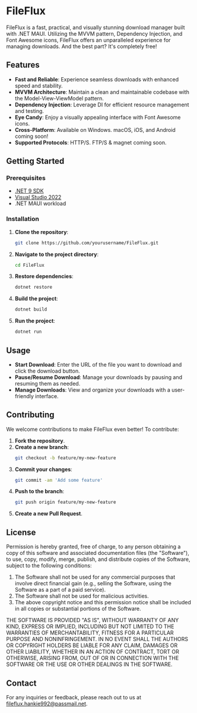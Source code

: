 # FileFlux

FileFlux is a fast, practical, and visually stunning download manager built with .NET MAUI. Utilizing the MVVM pattern, Dependency Injection, and Font Awesome icons, FileFlux offers an unparalleled experience for managing downloads. And the best part? It's completely free!

## Features

- **Fast and Reliable**: Experience seamless downloads with enhanced speed and stability.
- **MVVM Architecture**: Maintain a clean and maintainable codebase with the Model-View-ViewModel pattern.
- **Dependency Injection**: Leverage DI for efficient resource management and testing.
- **Eye Candy**: Enjoy a visually appealing interface with Font Awesome icons.
- **Cross-Platform**: Available on Windows. macOS, iOS, and Android coming soon!
- **Supported Protocols**: HTTP/S. FTP/S & magnet coming soon.

## Getting Started

### Prerequisites

- [.NET 9 SDK](https://dotnet.microsoft.com/en-us/download/dotnet/9.0)
- [Visual Studio 2022](https://visualstudio.microsoft.com/)
- .NET MAUI workload

### Installation

1. **Clone the repository**:
    ```sh
    git clone https://github.com/yourusername/FileFlux.git
    ```

2. **Navigate to the project directory**:
    ```sh
    cd FileFlux
    ```

3. **Restore dependencies**:
    ```sh
    dotnet restore
    ```

4. **Build the project**:
    ```sh
    dotnet build
    ```

5. **Run the project**:
    ```sh
    dotnet run
    ```

## Usage

- **Start Download**: Enter the URL of the file you want to download and click the download button.
- **Pause/Resume Download**: Manage your downloads by pausing and resuming them as needed.
- **Manage Downloads**: View and organize your downloads with a user-friendly interface.

## Contributing

We welcome contributions to make FileFlux even better! To contribute:

1. **Fork the repository**.
2. **Create a new branch**:
    ```sh
    git checkout -b feature/my-new-feature
    ```
3. **Commit your changes**:
    ```sh
    git commit -am 'Add some feature'
    ```
4. **Push to the branch**:
    ```sh
    git push origin feature/my-new-feature
    ```
5. **Create a new Pull Request**.

## License

Permission is hereby granted, free of charge, to any person obtaining a copy of this software and associated documentation files (the "Software"), to use, copy, modify, merge, publish, and distribute copies of the Software, subject to the following conditions:

1. The Software shall not be used for any commercial purposes that involve direct financial gain (e.g., selling the Software, using the Software as a part of a paid service).
2. The Software shall not be used for malicious activities.
3. The above copyright notice and this permission notice shall be included in all copies or substantial portions of the Software.

THE SOFTWARE IS PROVIDED "AS IS", WITHOUT WARRANTY OF ANY KIND, EXPRESS OR IMPLIED, INCLUDING BUT NOT LIMITED TO THE WARRANTIES OF MERCHANTABILITY, FITNESS FOR A PARTICULAR PURPOSE AND NONINFRINGEMENT. IN NO EVENT SHALL THE AUTHORS OR COPYRIGHT HOLDERS BE LIABLE FOR ANY CLAIM, DAMAGES OR OTHER LIABILITY, WHETHER IN AN ACTION OF CONTRACT, TORT OR OTHERWISE, ARISING FROM, OUT OF OR IN CONNECTION WITH THE SOFTWARE OR THE USE OR OTHER DEALINGS IN THE SOFTWARE.


## Contact

For any inquiries or feedback, please reach out to us at [fileflux.hankie992@passmail.net](mailto:fileflux.hankie992@passmail.net).
